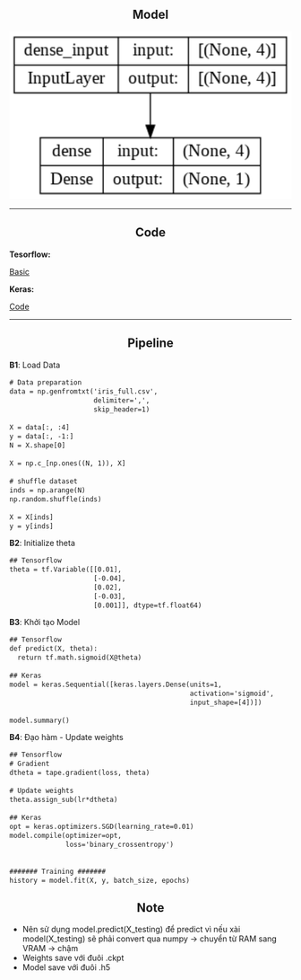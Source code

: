 ## <div align="center">Model</div>
<p align="center">
 <img src="images/my_model.png" width="800">
</p>

---
## <div align="center">Code</div>
**Tesorflow:**

[Basic](https://github.com/dotrannhattuong/Tensorflow_Tutorial/blob/main/Machine_Learning/Logistic_Regression/1.TF_LogisticRegression_Tape)

**Keras:**

[Code](https://github.com/dotrannhattuong/Tensorflow_Tutorial/blob/main/Machine_Learning/Logistic_Regression/2.LogisticRegression_Keras.ipynb)

---
## <div align="center">Pipeline</div>

**B1**: Load Data
```
# Data preparation
data = np.genfromtxt('iris_full.csv', 
                     delimiter=',',
                     skip_header=1)

X = data[:, :4]
y = data[:, -1:]
N = X.shape[0]

X = np.c_[np.ones((N, 1)), X]

# shuffle dataset
inds = np.arange(N)
np.random.shuffle(inds)

X = X[inds]
y = y[inds]
```

**B2**: Initialize theta
```
## Tensorflow
theta = tf.Variable([[0.01],
                     [-0.04], 
                     [0.02], 
                     [-0.03], 
                     [0.001]], dtype=tf.float64)
```

**B3**: Khởi tạo Model
```
## Tensorflow
def predict(X, theta):
  return tf.math.sigmoid(X@theta)

## Keras
model = keras.Sequential([keras.layers.Dense(units=1,
                                             activation='sigmoid',
                                             input_shape=[4])])

model.summary()
```

**B4**: Đạo hàm - Update weights
```
## Tensorflow
# Gradient
dtheta = tape.gradient(loss, theta)

# Update weights
theta.assign_sub(lr*dtheta)

## Keras
opt = keras.optimizers.SGD(learning_rate=0.01)
model.compile(optimizer=opt,
              loss='binary_crossentropy')


####### Training #######
history = model.fit(X, y, batch_size, epochs)
```

## <div align="center">Note</div>
- Nên sử dụng model.predict(X_testing) để predict vì nếu xài model(X_testing) sẽ phải convert qua numpy -> chuyển từ RAM sang VRAM -> chậm
- Weights save với đuôi .ckpt
- Model save với đuôi .h5 